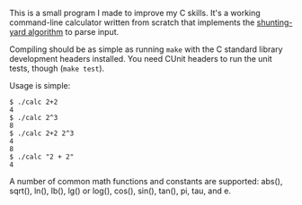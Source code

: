 This is a small program I made to improve my C skills. It's a working
command-line calculator written from scratch that implements the [shunting-yard
algorithm][1] to parse input.

Compiling should be as simple as running `make` with the C standard library
development headers installed. You need CUnit headers to run the unit tests,
though (`make test`).

Usage is simple:

    $ ./calc 2+2
    4
    $ ./calc 2^3
    8
    $ ./calc 2+2 2^3
    4
    8
    $ ./calc "2 + 2"
    4

A number of common math functions and constants are supported: abs(), sqrt(),
ln(), lb(), lg() or log(), cos(), sin(), tan(), pi, tau, and e.

[1]: http://en.wikipedia.org/wiki/Shunting-yard_algorithm
